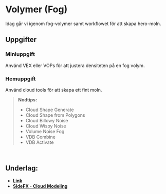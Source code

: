 # Volymer (Fog)

Idag går vi igenom fog-volymer samt workflowet för att skapa hero-moln.

## Uppgifter


### Miniuppgift

Använd VEX eller VOPs för att justera densiteten på en fog volym.

### Hemuppgift

Använd cloud tools för att skapa ett fint moln.

> **Nodtips:**
> * Cloud Shape Generate
> * Cloud Shape from Polygons
> * Cloud Billowy Noise
> * Cloud Wispy Noise
> * Volume Noise Fog
> * VDB Combine
> * VDB Activate 


&nbsp;

## Underlag:
- [**Link**](https://play.cplegacy.com/)
- [**SideFX - Cloud Modeling**](https://www.sidefx.com/docs/houdini/model/cloud.html)
